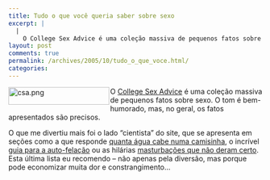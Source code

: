 ```yaml
---
title: Tudo o que você queria saber sobre sexo
excerpt: |
  |
    O College Sex Advice é uma coleção massiva de pequenos fatos sobre sexo. O tom é bem-humorado, mas, no geral, os fatos apresentados são precisos. O que me divertiu mais foi o lado "cientista" do site, que se apresenta em...
layout: post
comments: true
permalink: /archives/2005/10/tudo_o_que_voce.html/
categories:
---
```

<img title="csa.png" src="//chester.me/archives/img/csa.png" width="200" height="35" align="left" style="margin-right:2px" />O <a href="http://www.collegesexadvice.com/" target="_blank">College Sex Advice</a> é uma coleção massiva de pequenos fatos sobre sexo. O tom é bem-humorado, mas, no geral, os fatos apresentados são precisos.

O que me divertiu mais foi o lado &#8220;cientista&#8221; do site, que se apresenta em seções como a que responde <a href="http://www.collegesexadvice.com/condoms.shtml" target="_blank">quanta água cabe numa camisinha</a>, o incrível <a href="http://www.collegesexadvice.com/suck-dick.shtml" target="_blank">guia para a auto-felação</a> ou as hilárias <a href="http://www.collegesexadvice.com/masturbation-mistakes.shtml" target="_blank">masturbações que não deram certo</a>. Esta última lista eu recomendo &#8211; não apenas pela diversão, mas porque pode economizar muita dor e constrangimento&#8230;
